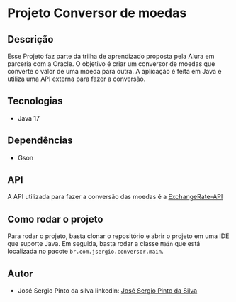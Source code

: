 # Projeto Conversor de moedas

## Descrição
Esse Projeto faz parte da trilha de aprendizado proposta pela Alura em parceria com a Oracle. O objetivo é criar um conversor de moedas que converte o valor de uma moeda para outra. A aplicação é feita em Java e utiliza uma API externa para fazer a conversão.

## Tecnologias
- Java 17

## Dependências
- Gson

## API
A API utilizada para fazer a conversão das moedas é a [ExchangeRate-API](https://www.exchangerate-api.com/)

## Como rodar o projeto
Para rodar o projeto, basta clonar o repositório e abrir o projeto em uma IDE que suporte Java. Em seguida, basta rodar a classe `Main` que está localizada no pacote `br.com.jsergio.conversor.main`.

## Autor
- José Sergio Pinto da silva
linkedin: [José Sergio Pinto da Silva](www.linkedin.com/in/josésérgiopsilva)
```
